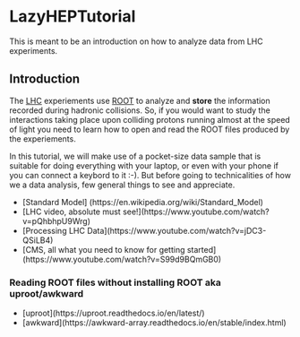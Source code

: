 # LazyHEPTutorial

This is meant to be an introduction on how to analyze data from LHC experiments.

## Introduction
The [LHC](https://www.home.cern/science/accelerators/large-hadron-collider) experiements use [ROOT](https://root.cern) to analyze and **store** the information recorded during hadronic collisions.
So, if you would want to study the interactions taking place upon colliding protons running almost at the speed of light you need to learn how to open and read the ROOT files produced by the experiements.

In this tutorial, we will make use of a pocket-size data sample that is suitable for doing everything with your laptop, or even with your phone if you can connect a keybord to it :-).
But before going to technicalities of how we a data analysis, few general things to see and appreciate.

<ul>
<li> [Standard Model] (https://en.wikipedia.org/wiki/Standard_Model)
<li> [LHC video, absolute must see!](https://www.youtube.com/watch?v=pQhbhpU9Wrg) </li>
<li> [Processing LHC Data](https://www.youtube.com/watch?v=jDC3-QSiLB4) </li>
<li> [CMS, all what you need to know for getting started](https://www.youtube.com/watch?v=S99d9BQmGB0)</li>
</ul>





### Reading ROOT files without installing ROOT aka uproot/awkward 

<ul>
<li>[uproot](https://uproot.readthedocs.io/en/latest/) </li>
<li>[awkward](https://awkward-array.readthedocs.io/en/stable/index.html)</li>
</ul>

